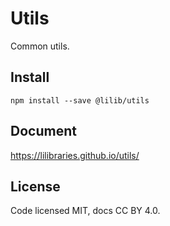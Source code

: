 # Utils

Common utils.

## Install

```shell
npm install --save @lilib/utils
```

## Document

https://lilibraries.github.io/utils/

## License

Code licensed MIT, docs CC BY 4.0.
